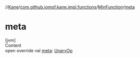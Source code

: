 //[Kane](../../index.md)/[com.github.jomof.kane.impl.functions](../index.md)/[MinFunction](index.md)/[meta](meta.md)



# meta  
[jvm]  
Content  
open override val [meta](meta.md): [UnaryOp](../../com.github.jomof.kane.impl/-unary-op/index.md)  




